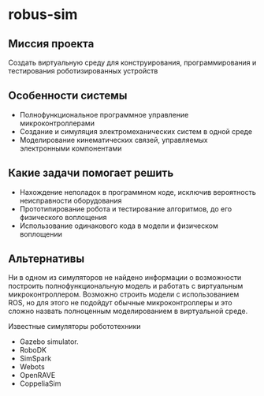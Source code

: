 # robus-sim

## Миссия проекта
Создать виртуальную среду для конструирования, программирования и тестирования роботизированных устройств

## Особенности системы
- Полнофункциональное программное управление микроконтроллерами
- Создание и симуляция электромеханических систем в одной среде
- Моделирование кинематических связей, управляемых электронными компонентами

## Какие задачи помогает решить
- Нахождение неполадок в программном коде, исключив вероятность неисправности оборудования
- Прототипирование робота и тестирование алгоритмов, до его физического воплощения
- Использование одинакового кода в модели и физическом воплощении

## Альтернативы
Ни в одном из симуляторов не найдено информации о возможности построить полнофункциональную модель и работать с виртуальным микроконтроллером. 
Возможно строить модели с использованием ROS, но для этого не подойдут обычные микроконтроллеры и это сложно назвать полноценным моделированием в виртуальной среде. 

Известные симуляторы робототехники
- Gazebo simulator. 
- RoboDK
- SimSpark
- Webots
- OpenRAVE
- CoppeliaSim
